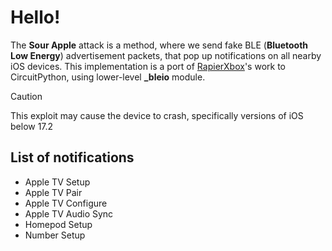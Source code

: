 # Hello!

The **Sour Apple** attack is a method, where we send fake BLE (**Bluetooth Low Energy**) advertisement packets, that pop up notifications on all nearby iOS devices.
This implementation is a port of [RapierXbox](https://github.com/RapierXbox/ESP32-Sour-Apple)'s work to CircuitPython, using lower-level **_bleio** module.

> [!CAUTION]
> This exploit may cause the device to crash, specifically versions of iOS below 17.2

## List of notifications

- Apple TV Setup
- Apple TV Pair
- Apple TV Configure
- Apple TV Audio Sync
- Homepod Setup
- Number Setup
